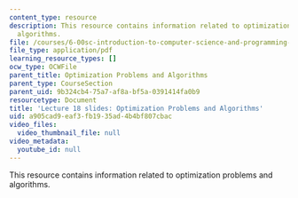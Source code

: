 ```yaml
---
content_type: resource
description: This resource contains information related to optimization problems and
  algorithms.
file: /courses/6-00sc-introduction-to-computer-science-and-programming-spring-2011/a905cad9eaf3fb1935ad4b4bf807cbac_MIT6_00SCS11_lec18_slides.pdf
file_type: application/pdf
learning_resource_types: []
ocw_type: OCWFile
parent_title: Optimization Problems and Algorithms
parent_type: CourseSection
parent_uid: 9b324cb4-75a7-af8a-bf5a-0391414fa0b9
resourcetype: Document
title: 'Lecture 18 slides: Optimization Problems and Algorithms'
uid: a905cad9-eaf3-fb19-35ad-4b4bf807cbac
video_files:
  video_thumbnail_file: null
video_metadata:
  youtube_id: null
---
```

This resource contains information related to optimization problems and algorithms.

